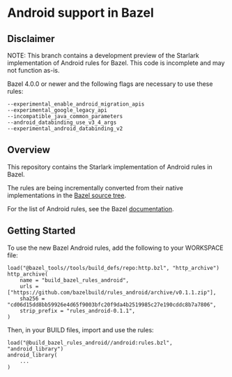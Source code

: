 # Android support in Bazel

## Disclaimer

NOTE: This branch contains a development preview of the Starlark implementation of Android rules for Bazel. This code is incomplete and may not function as-is.

Bazel 4.0.0 or newer and the following flags are necessary to use these rules:
```
--experimental_enable_android_migration_apis
--experimental_google_legacy_api
--incompatible_java_common_parameters
--android_databinding_use_v3_4_args
--experimental_android_databinding_v2
```

## Overview

This repository contains the Starlark implementation of Android rules in Bazel.

The rules are being incrementally converted from their native implementations
in the [Bazel source
tree](https://source.bazel.build/bazel/+/master:src/main/java/com/google/devtools/build/lib/rules/android/).

For the list of Android rules, see the Bazel [documentation](https://docs.bazel.build/versions/master/be/android.html).

## Getting Started
To use the new Bazel Android rules, add the following to your WORKSPACE file:

    load("@bazel_tools//tools/build_defs/repo:http.bzl", "http_archive")
    http_archive(
        name = "build_bazel_rules_android",
        urls = ["https://github.com/bazelbuild/rules_android/archive/v0.1.1.zip"],
        sha256 = "cd06d15dd8bb59926e4d65f9003bfc20f9da4b2519985c27e190cddc8b7a7806",
        strip_prefix = "rules_android-0.1.1",
    )

Then, in your BUILD files, import and use the rules:

    load("@build_bazel_rules_android//android:rules.bzl", "android_library")
    android_library(
        ...
    )
